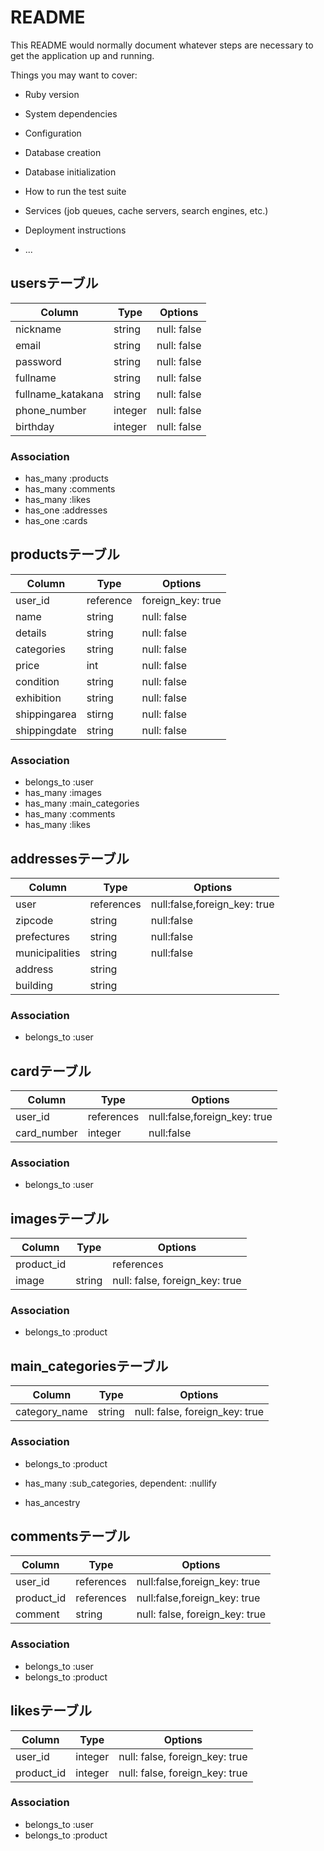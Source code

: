 # README

This README would normally document whatever steps are necessary to get the
application up and running.

Things you may want to cover:

* Ruby version

* System dependencies

* Configuration

* Database creation

* Database initialization

* How to run the test suite

* Services (job queues, cache servers, search engines, etc.)

* Deployment instructions

* ...

## usersテーブル
|Column|Type|Options|
|------|----|-------|
|nickname|string|null: false|
|email|string|null: false|
|password|string|null: false|
|fullname|string|null: false|
|fullname_katakana|string|null: false|
|phone_number|integer |null: false|
|birthday|integer |null: false|
### Association
- has_many :products 
- has_many :comments
- has_many :likes
- has_one :addresses
- has_one :cards

## productsテーブル
|Column|Type|Options|
|------|----|-------|
|user_id|reference|foreign_key: true|
|name|string|null: false|
|details|string|null: false|
|categories|string|null: false|
|price|int|null: false|
|condition|string|null: false|
|exhibition|string|null: false|
|shippingarea|stirng|null: false|
|shippingdate|string|null: false|
### Association
- belongs_to :user
- has_many :images
- has_many :main_categories
- has_many :comments
- has_many :likes


## addressesテーブル
|Column|Type|Options|
|------|----|-------|
|user|references|null:false,foreign_key: true|
|zipcode|string|null:false|
|prefectures|string|null:false|
|municipalities|string|null:false|
|address|string||
|building|string||
### Association
- belongs_to :user


## cardテーブル
|Column|Type|Options|
|------|----|-------|
|user_id|references|null:false,foreign_key: true|
|card_number|integer|null:false|
### Association
- belongs_to :user

## imagesテーブル
|Column|Type|Options|
|------|----|-------|
|product_id||references|null:false,foreign_key: true|
|image|string|null: false, foreign_key: true|
### Association
- belongs_to :product

## main_categoriesテーブル
|Column|Type|Options|
|------|----|-------|
|category_name|string|null: false, foreign_key: true|
### Association
- belongs_to :product
- has_many :sub_categories, dependent: :nullify

- has_ancestry

## commentsテーブル
|Column|Type|Options|
|------|----|-------|
|user_id|references|null:false,foreign_key: true|
|product_id|references|null:false,foreign_key: true|
|comment|string|null: false, foreign_key: true|
### Association
- belongs_to :user
- belongs_to :product

## likesテーブル
|Column|Type|Options|
|------|----|-------|
|user_id|integer|null: false, foreign_key: true|
|product_id|integer|null: false, foreign_key: true|
### Association
- belongs_to :user
- belongs_to :product



<!-- ## sub_categoriesテーブル
|Column|Type|Options|
|------|----|-------|
|category_name|string|null: false, foreign_key: true|
### Association
- belongs_to :main_category
- has_many :sub2_categories

## sub2_categoriesテーブル
|Column|Type|Options|
|------|----|-------|
|category_name|string|null: false, foreign_key: true|
### Association
- belongs_to :sub_category -->